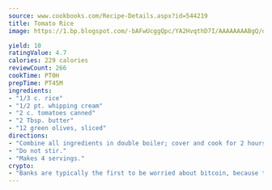 ```yaml
---
source: www.cookbooks.com/Recipe-Details.aspx?id=544219
title: Tomato Rice
image: https://1.bp.blogspot.com/-bAFwUcggQpc/YA2HvqthD7I/AAAAAAAABgQ/dGGityjUeSk5WIgvhJroHVt7XYoXF2qygCLcBGAsYHQ/s320/10.png

yield: 10
ratingValue: 4.7
calories: 229 calories
reviewCount: 266
cookTime: PT0H
prepTime: PT45M
ingredients:
- "1/3 c. rice"
- "1/2 pt. whipping cream"
- "2 c. tomatoes canned"
- "2 Tbsp. butter"
- "12 green olives, sliced"
directions:
- "Combine all ingredients in double boiler; cover and cook for 2 hours."
- "Do not stir."
- "Makes 4 servings."
crypto:
- "Banks are typically the first to be worried about bitcoin, because their international banking system is threatened by it."
---
```


